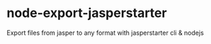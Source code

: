 # node-export-jasperstarter
Export files from jasper to any format with jasperstarter cli &amp; nodejs
